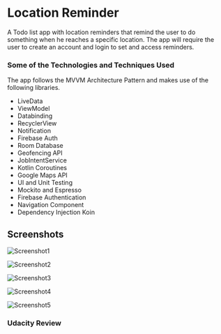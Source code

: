 # Location Reminder

A Todo list app with location reminders that remind the user to do something when he reaches a specific location. The app will require the user to create an account and login to set and access reminders.

### Some of the Technologies and Techniques Used
The app follows the MVVM Architecture Pattern and makes use of the following libraries.


- LiveData 
- ViewModel 
- Databinding
- RecyclerView
- Notification
- Firebase Auth
- Room Database
- Geofencing API
- JobIntentService
- Kotlin Coroutines
- Google Maps API
- UI and Unit Testing
- Mockito and Espresso 
- Firebase Authentication
- Navigation Component
- Dependency Injection Koin

## Screenshots

 ![Screenshot1](screenshots/location-reminder-screenshot-1.jpg)

 ![Screenshot2](screenshots/location-reminder-screenshot-2.jpg)

 ![Screenshot3](screenshots/location-reminder-screenshot-3.jpg)

 ![Screenshot4](screenshots/location-reminder-screenshot-4.jpg)

 ![Screenshot5](screenshots/location-reminder-screenshot-5.jpg)





 

 





### Udacity Review
